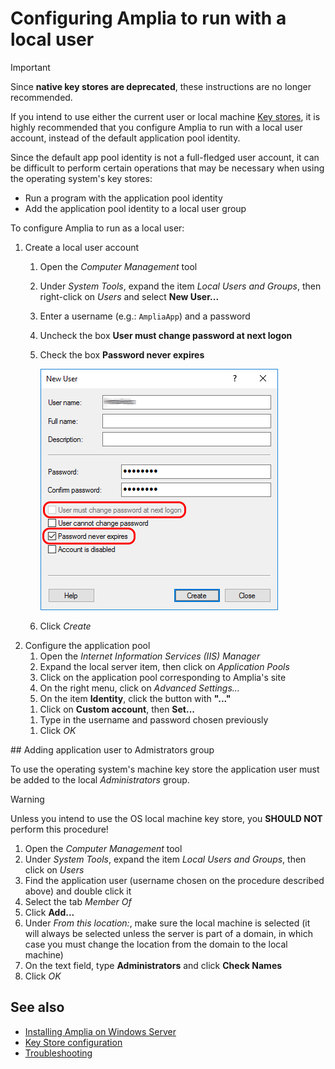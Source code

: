 ﻿# Configuring Amplia to run with a local user

> [!IMPORTANT]
> Since **native key stores are deprecated**, these instructions are no longer recommended.

If you intend to use either the current user or local machine [Key stores](../key-stores/index.md), it is highly recommended
that you configure Amplia to run with a local user account, instead of the default application pool identity.

Since the default app pool identity is not a full-fledged user account, it can be difficult to perform certain operations
that may be necessary when using the operating system's key stores:

* Run a program with the application pool identity
* Add the application pool identity to a local user group

To configure Amplia to run as a local user:

1. Create a local user account
   1. Open the *Computer Management* tool
   1. Under *System Tools*, expand the item *Local Users and Groups*, then right-click on *Users* and select **New User...**
   1. Enter a username (e.g.: `AmpliaApp`) and a password
   1. Uncheck the box **User must change password at next logon**
   1. Check the box **Password never expires**

      ![Create user dialog](../../../../../images/windows/create-user-dialog.png)

   1. Click *Create*
1. Configure the application pool
   1. Open the *Internet Information Services (IIS) Manager*
   1. Expand the local server item, then click on *Application Pools*
   1. Click on the application pool corresponding to Amplia's site
   1. On the right menu, click on *Advanced Settings...*
   1. On the item **Identity**, click the button with **"..."**
   <!-- TODO: add image -->
   1. Click on **Custom account**, then **Set...**
   <!-- TODO: add image -->
   1. Type in the username and password chosen previously
   <!-- TODO: add image -->
   1. Click *OK*

<a name="grant-admin" />
## Adding application user to Admistrators group

To use the operating system's machine key store the application user must be added to the local *Administrators* group.

> [!WARNING]
> Unless you intend to use the OS local machine key store, you **SHOULD NOT** perform this procedure!

1. Open the *Computer Management* tool
1. Under *System Tools*, expand the item *Local Users and Groups*, then click on *Users*
1. Find the application user (username chosen on the procedure described above) and double click it
1. Select the tab *Member Of*
1. Click **Add...**
1. Under *From this location:*, make sure the local machine is selected (it will always be selected unless the server is part of a domain, in which
   case you must change the location from the domain to the local machine)
1. On the text field, type **Administrators** and click **Check Names**
   <!-- TODO: add image -->
1. Click *OK*

## See also

* [Installing Amplia on Windows Server](install.md)
* [Key Store configuration](../key-stores/index.md)
* [Troubleshooting](troubleshoot/index.md)
